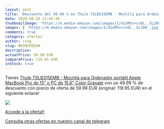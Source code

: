 ```yaml
---
layout: post
title: 'Descuento del 49.99 % en Thule TSLB315EMB - Mochila para Ordenado'
date: 2020-08-28 13:45:49
thumbnailImage: 'https://m.media-amazon.com/images/I/41oMVs+cvOL._SL200_.jpg'
images: [ 'https://m.media-amazon.com/images/I/41oMVs+cvOL._SL200_.jpg' ]
comments: true
category: ofertas
author: ring
slug: B01N5FE03W
description:
actualPrice: 59.99 EUR
comparePrice: 119.95 EUR
inStock: true
---
```


Tienes [Thule TSLB315EMB - Mochila para Ordenador portátil  Apple MacBook Pro de 15" o PC de 15.6"  Color Granate](https://www.amazon.com/dp/B01N5FE03W/?tag=redken08-20) con un 49.99 % de descuento con precio de oferta de 59.99 EUR (original: 119.95 EUR) en el siguiente enlace!

[![](https://m.media-amazon.com/images/I/41oMVs+cvOL._SL200_.jpg)](https://www.amazon.com/dp/B01N5FE03W/?tag=redken08-20)

[Accede a la oferta!!](https://www.amazon.com/dp/B01N5FE03W/?tag=redken08-20)

[Consulta otras ofertas en nuestro canal de telegram](https://t.me/s/ofertas25)

